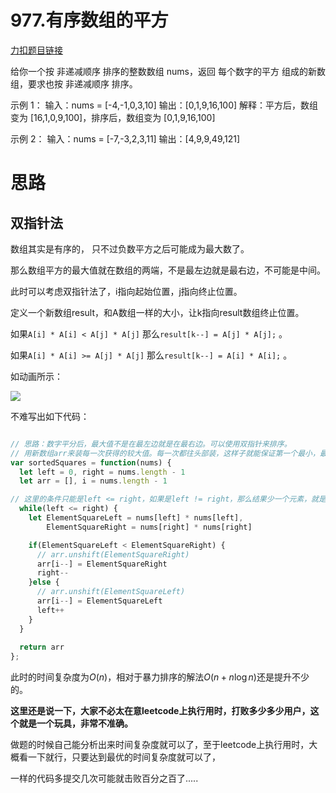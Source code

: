 # 977.有序数组的平方

[力扣题目链接](https://leetcode-cn.com/problems/squares-of-a-sorted-array/)

给你一个按 非递减顺序 排序的整数数组 nums，返回 每个数字的平方 组成的新数组，要求也按 非递减顺序 排序。

示例 1：
输入：nums = [-4,-1,0,3,10]
输出：[0,1,9,16,100]
解释：平方后，数组变为 [16,1,0,9,100]，排序后，数组变为 [0,1,9,16,100]

示例 2：
输入：nums = [-7,-3,2,3,11]
输出：[4,9,9,49,121]

# 思路
## 双指针法

数组其实是有序的， 只不过负数平方之后可能成为最大数了。

那么数组平方的最大值就在数组的两端，不是最左边就是最右边，不可能是中间。

此时可以考虑双指针法了，i指向起始位置，j指向终止位置。

定义一个新数组result，和A数组一样的大小，让k指向result数组终止位置。

如果`A[i] * A[i] < A[j] * A[j]`  那么`result[k--] = A[j] * A[j];`  。

如果`A[i] * A[i] >= A[j] * A[j]` 那么`result[k--] = A[i] * A[i];` 。

如动画所示：

![](https://code-thinking.cdn.bcebos.com/gifs/977.有序数组的平方.gif)

不难写出如下代码：

```JavaScript

// 思路：数字平分后，最大值不是在最左边就是在最右边。可以使用双指针来排序。
// 用新数组arr来装每一次获得的较大值。每一次都往头部装，这样子就能保证第一个最小，最后一个最大。
var sortedSquares = function(nums) {
  let left = 0, right = nums.length - 1
  let arr = [], i = nums.length - 1

// 这里的条件只能是left <= right，如果是left != right，那么结果少一个元素，就是left == right时对应的元素。
  while(left <= right) { 
    let ElementSquareLeft = nums[left] * nums[left],
        ElementSquareRight = nums[right] * nums[right]

    if(ElementSquareLeft < ElementSquareRight) {
      // arr.unshift(ElementSquareRight)
      arr[i--] = ElementSquareRight
      right--
    }else {
      // arr.unshift(ElementSquareLeft)
      arr[i--] = ElementSquareLeft
      left++
    }
  }
  
  return arr
};
```

此时的时间复杂度为$O(n)$，相对于暴力排序的解法$O(n + n\log n)$还是提升不少的。


**这里还是说一下，大家不必太在意leetcode上执行用时，打败多少多少用户，这个就是一个玩具，非常不准确。**

做题的时候自己能分析出来时间复杂度就可以了，至于leetcode上执行用时，大概看一下就行，只要达到最优的时间复杂度就可以了，

一样的代码多提交几次可能就击败百分之百了.....

